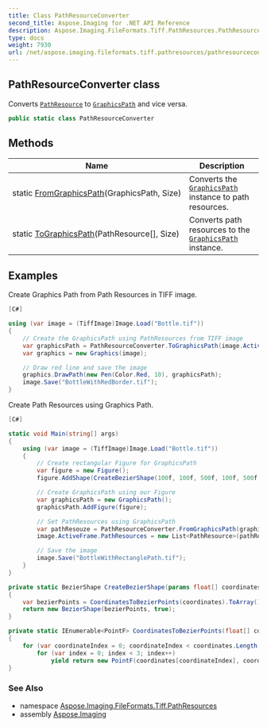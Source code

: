 ```yaml
---
title: Class PathResourceConverter
second_title: Aspose.Imaging for .NET API Reference
description: Aspose.Imaging.FileFormats.Tiff.PathResources.PathResourceConverter class. Converts PathResource to GraphicsPath and vice versa
type: docs
weight: 7930
url: /net/aspose.imaging.fileformats.tiff.pathresources/pathresourceconverter/
---
```

## PathResourceConverter class

Converts [`PathResource`](../pathresource/) to [`GraphicsPath`](../../aspose.imaging/graphicspath/) and vice versa.

```csharp
public static class PathResourceConverter
```

## Methods

| Name | Description |
| --- | --- |
| static [FromGraphicsPath](../../aspose.imaging.fileformats.tiff.pathresources/pathresourceconverter/fromgraphicspath/)(GraphicsPath, Size) | Converts the [`GraphicsPath`](../../aspose.imaging/graphicspath/) instance to path resources. |
| static [ToGraphicsPath](../../aspose.imaging.fileformats.tiff.pathresources/pathresourceconverter/tographicspath/)(PathResource[], Size) | Converts path resources to the [`GraphicsPath`](../../aspose.imaging/graphicspath/) instance. |

## Examples

Create Graphics Path from Path Resources in TIFF image.

```csharp
[C#]

using (var image = (TiffImage)Image.Load("Bottle.tif"))
{
    // Create the GraphicsPath using PathResources from TIFF image
    var graphicsPath = PathResourceConverter.ToGraphicsPath(image.ActiveFrame.PathResources.ToArray(), image.ActiveFrame.Size);
    var graphics = new Graphics(image);

    // Draw red line and save the image
    graphics.DrawPath(new Pen(Color.Red, 10), graphicsPath);
    image.Save("BottleWithRedBorder.tif");
}
```

Create Path Resources using Graphics Path.

```csharp
[C#]

static void Main(string[] args)
{
    using (var image = (TiffImage)Image.Load("Bottle.tif"))
    {
        // Create rectangular Figure for GraphicsPath
        var figure = new Figure();
        figure.AddShape(CreateBezierShape(100f, 100f, 500f, 100f, 500f, 1000f, 100f, 1000f));

        // Create GraphicsPath using our Figure
        var graphicsPath = new GraphicsPath();
        graphicsPath.AddFigure(figure);

        // Set PathResources using GraphicsPath
        var pathResouze = PathResourceConverter.FromGraphicsPath(graphicsPath, image.Size);
        image.ActiveFrame.PathResources = new List<PathResource>(pathResouze);

        // Save the image
        image.Save("BottleWithRectanglePath.tif");
    }
}

private static BezierShape CreateBezierShape(params float[] coordinates)
{
    var bezierPoints = CoordinatesToBezierPoints(coordinates).ToArray();
    return new BezierShape(bezierPoints, true);
}

private static IEnumerable<PointF> CoordinatesToBezierPoints(float[] coordinates)
{
    for (var coordinateIndex = 0; coordinateIndex < coordinates.Length; coordinateIndex += 2)
        for (var index = 0; index < 3; index++)
            yield return new PointF(coordinates[coordinateIndex], coordinates[coordinateIndex + 1]);
}
```

### See Also

* namespace [Aspose.Imaging.FileFormats.Tiff.PathResources](../../aspose.imaging.fileformats.tiff.pathresources/)
* assembly [Aspose.Imaging](../../)


